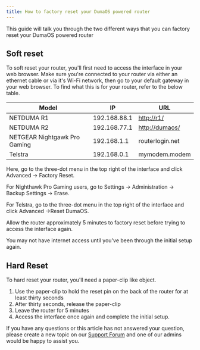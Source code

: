 ```yaml
---
title: How to factory reset your DumaOS powered router
---
```


This guide will talk you through the two different ways that you can factory reset your DumaOS powered router

## Soft reset

To
 soft reset your router, you'll first need to access the interface in 
your web browser. Make sure you're connected to your router via either 
an ethernet cable or via it's Wi-Fi network, then go to your default 
gateway in your web browser. To find what this is for your router, refer
 to the below table.

| Model                        | IP           | URL                              |
| ---------------------------- | ------------ | -------------------------------- |
| NETDUMA R1                   | 192.168.88.1 | [http://r1/](http://r1/)         |
| NETDUMA R2                   | 192.168.77.1 | [http://dumaos/](http://dumaos/) |
| NETGEAR Nightgawk Pro Gaming | 192.168.1.1  | routerlogin.net                  |
| Telstra                      | 192.168.0.1  | mymodem.modem                    |

Here, go to the three-dot menu in the top right of the interface and click Advanced -> Factory Reset.

For Nighthawk Pro Gaming users, go to Settings -> Administration -> Backup Settings -> Erase.

For Telstra, go to the three-dot menu in the top right of the interface and click Advanced ->Reset DumaOS.

Allow the router approximately 5 minutes to factory reset before trying to access the interface again.

You may not have internet access until you've been through the initial setup again.

## Hard Reset

To hard reset your router, you'll need a paper-clip like object.

1. Use the paper-clip to hold the reset pin on the back of the router for at least thirty seconds
2. After thirty seconds, release the paper-clip
3. Leave the router for 5 minutes
4. Access the interface once again and complete the initial setup.

If you have any questions or this article has not answered your question, please create a new topic on our [Support Forum](http://forum.netduma.com) and one of our admins would be happy to assist you.
